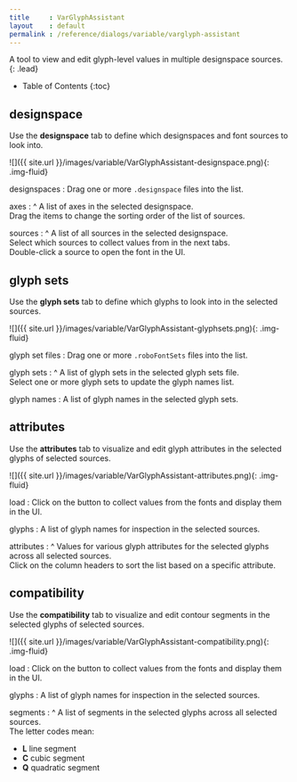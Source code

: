 ```yaml
---
title     : VarGlyphAssistant
layout    : default
permalink : /reference/dialogs/variable/varglyph-assistant
---
```


A tool to view and edit glyph-level values in multiple designspace sources.
{: .lead}

* Table of Contents
{:toc}


designspace
-----------

Use the **designspace** tab to define which designspaces and font sources to look into.

![]({{ site.url }}/images/variable/VarGlyphAssistant-designspace.png){: .img-fluid}

designspaces
: Drag one or more `.designspace` files into the list.

axes
: ^
  A list of axes in the selected designspace.  
  Drag the items to change the sorting order of the list of sources.


sources
: ^
  A list of all sources in the selected designspace.  
  Select which sources to collect values from in the next tabs.  
  Double-click a source to open the font in the UI.


glyph sets
----------

Use the **glyph sets** tab to define which glyphs to look into in the selected sources.

![]({{ site.url }}/images/variable/VarGlyphAssistant-glyphsets.png){: .img-fluid}

glyph set files
: Drag one or more `.roboFontSets` files into the list.

glyph sets
: ^
  A list of glyph sets in the selected glyph sets file.  
  Select one or more glyph sets to update the glyph names list.

glyph names
: A list of glyph names in the selected glyph sets.


attributes
----------

Use the **attributes** tab to visualize and edit glyph attributes in the selected glyphs of selected sources.

![]({{ site.url }}/images/variable/VarGlyphAssistant-attributes.png){: .img-fluid}

load
: Click on the button to collect values from the fonts and display them in the UI.

glyphs
: A list of glyph names for inspection in the selected sources.

attributes
: ^
  Values for various glyph attributes for the selected glyphs across all selected sources.  
  Click on the column headers to sort the list based on a specific attribute.


compatibility
-------------

Use the **compatibility** tab to visualize and edit contour segments in the selected glyphs of selected sources.

![]({{ site.url }}/images/variable/VarGlyphAssistant-compatibility.png){: .img-fluid}

load
: Click on the button to collect values from the fonts and display them in the UI.

glyphs
: A list of glyph names for inspection in the selected sources.

segments
: ^
  A list of segments in the selected glyphs across all selected sources.  
  The letter codes mean:

  - **L** line segment
  - **C** cubic segment
  - **Q** quadratic segment
